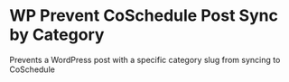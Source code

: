 # WP Prevent CoSchedule Post Sync by Category
Prevents a WordPress post with a specific category slug from syncing to CoSchedule
